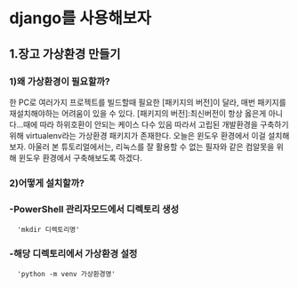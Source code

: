 # django를 사용해보자

## 1.장고 가상환경 만들기
### 1)왜 가상환경이 필요할까?
한 PC로 여러가지 프로젝트를 빌드할때 필요한 [패키지의 버전]이 달라, 매번 패키지를 재설치해야하는 어려움이 있을 수 있다.
[패키지의 버전]:최신버전이 항상 옳은게 아니다...때에 따라 하위호환이 안되는 케이스 다수 있음
따라서 고립된 개발환경을 구축하기 위해 virtualenv라는 가상환경 패키지가 존재한다. 오늘은 윈도우 환경에서 이걸 설치해보자.
아울러 본 튜토리얼에서는, 리눅스를 잘 활용할 수 없는 필자와 같은 컴알못을 위해 윈도우 환경에서 구축해보도록 하겠다.

### 2)어떻게 설치할까?
###   -PowerShell 관리자모드에서 디렉토리 생성
      'mkdir 디렉토리명'
###   -해당 디렉토리에서 가상환경 설정
      'python -m venv 가상환경명'



